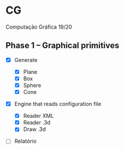 # CG
Computação Gráfica 19/20

## Phase 1 – Graphical primitives
  - [x] Generate
    - [x] Plane
    - [x] Box
    - [x] Sphere
    - [x] Cone
  - [x] Engine that reads configuration file
    - [x] Reader XML
    - [x] Reader .3d
    - [x] Draw .3d
  - [ ] Relatório

